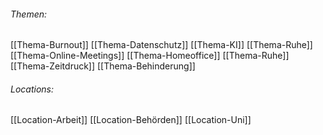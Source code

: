 ###### Themen:
[[Thema-Burnout]]
[[Thema-Datenschutz]]
[[Thema-KI]]
[[Thema-Ruhe]]
[[Thema-Online-Meetings]]
[[Thema-Homeoffice]]
[[Thema-Ruhe]]
[[Thema-Zeitdruck]]
[[Thema-Behinderung]]

###### Locations:
[[Location-Arbeit]]
[[Location-Behörden]]
[[Location-Uni]]

